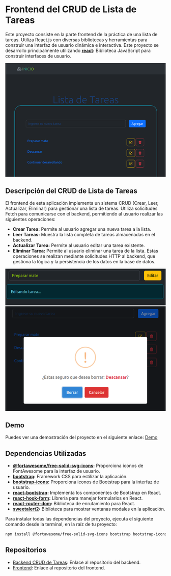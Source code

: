 # Frontend del CRUD de Lista de Tareas

Este proyecto consiste en la parte frontend de la práctica de una lista de tareas. Utiliza React.js con diversas bibliotecas y herramientas para construir una interfaz de usuario dinámica e interactiva. Este proyecto se desarrollo principalmente utilizando **[react](https://www.npmjs.com/package/react):** Biblioteca JavaScript para construir interfaces de usuario.

![alt text](1.png)

## Descripción del CRUD de Lista de Tareas

El frontend de esta aplicación implementa un sistema CRUD (Crear, Leer, Actualizar, Eliminar) para gestionar una lista de tareas. Utiliza solicitudes Fetch para comunicarse con el backend, permitiendo al usuario realizar las siguientes operaciones:

- **Crear Tarea:** Permite al usuario agregar una nueva tarea a la lista.
- **Leer Tareas:** Muestra la lista completa de tareas almacenadas en el backend.
- **Actualizar Tarea:** Permite al usuario editar una tarea existente.
- **Eliminar Tarea:** Permite al usuario eliminar una tarea de la lista.
Estas operaciones se realizan mediante solicitudes HTTP al backend, que gestiona la lógica y la persistencia de los datos en la base de datos.

![alt text](2.png) ![alt text](3.png)


## Demo

Puedes ver una demostración del proyecto en el siguiente enlace: [Demo](https://lista-tareas-c76i.netlify.app/)


## Dependencias Utilizadas

- **[@fortawesome/free-solid-svg-icons](https://www.npmjs.com/package/@fortawesome/free-solid-svg-icons):** Proporciona iconos de FontAwesome para la interfaz de usuario.
- **[bootstrap](https://www.npmjs.com/package/bootstrap):** Framework CSS para estilizar la aplicación.
- **[bootstrap-icons](https://www.npmjs.com/package/bootstrap-icons):** Proporciona iconos de Bootstrap para la interfaz de usuario.
- **[react-bootstrap](https://www.npmjs.com/package/react-bootstrap):** Implementa los componentes de Bootstrap en React.
- **[react-hook-form](https://www.npmjs.com/package/react-hook-form):** Librería para manejar formularios en React.
- **[react-router-dom](https://www.npmjs.com/package/react-router-dom):** Biblioteca de enrutamiento para React.
- **[sweetalert2](https://www.npmjs.com/package/sweetalert2):** Biblioteca para mostrar ventanas modales en la aplicación.

Para instalar todas las dependencias del proyecto, ejecuta el siguiente comando desde la terminal, en la raíz de tu proyecto:

```bash
npm install @fortawesome/free-solid-svg-icons bootstrap bootstrap-icons react react-bootstrap react-dom react-hook-form react-router-dom sweetalert2
```
## Repositorios

- [Backend CRUD de Tareas](https://github.com/penguinEm/Tp7_backendListaDeTareas.git): Enlace al repositorio del backend.
- [Frontend](https://github.com/penguinEm/tp6Ejercicio5.git): Enlace al repositorio del frontend.
